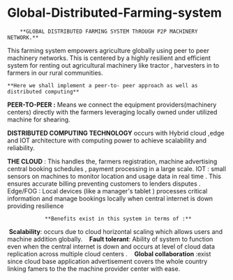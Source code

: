 # Global-Distributed-Farming-system
		**GLOBAL DISTRIBUTED FARMING SYSTEM ThROUGH P2P MACHINERY NETWORK.**


This  farming system empowers agriculture globally using peer to peer machinery networks. This is centered by a highly resilient and efficient system for renting out agricultural machinery like tractor , harvesters in to farmers in our rural  communities.

	**Here we shall implement a peer-to- peer approach as well as  distributed computing** 

**PEER-TO-PEER :** Means we connect the equipment providers(machinery centers) directly with the farmers leveraging locally owned under utilized machine for shearing.

**DISTRIBUTED COMPUTING TECHNOLOGY** occurs with Hybrid cloud ,edge and IOT architecture with computing power to achieve scalability and  reliability.

**THE CLOUD** :  This handles the, farmers registration, machine advertising central booking schedules  , payment processing in a large scale.
IOT : small sensors on machines to monitor location and usage data in real time . This ensures accurate billing preventing customers to lenders disputes .
Edge/FOG : Local devices (like a manager's tablet ) processes critical information and manage bookings locally when central internet is down providing resilience


				**Benefits exist in this system in terms of :**

 **Scalability**: occurs due to cloud horizontal scaling which allows users and machine addition globally. 
 
 **Fault tolerant**: Ability of system to function even when the central internet is down and  occurs at level of cloud data replication across multiple cloud centers . 
 
 **Global collaboration** :exist since cloud base application advertisement covers the whole country linking famers to the  the machine provider center with ease.
